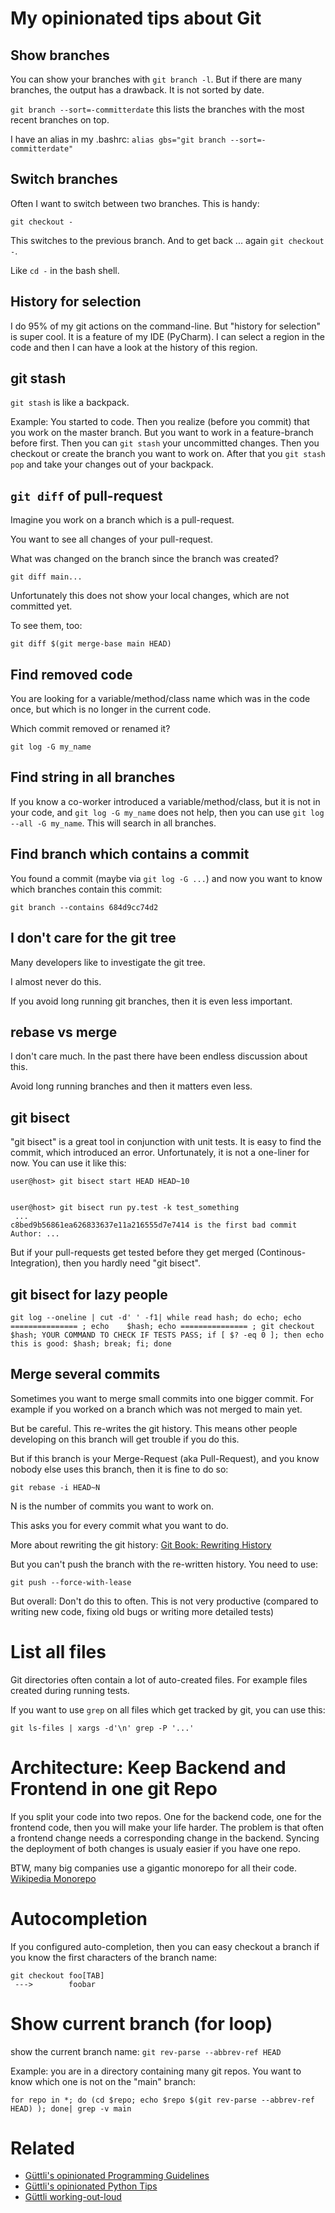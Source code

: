 # My opinionated tips about Git

## Show branches

You can show your branches with `git branch -l`. But if there are many branches, the output has a drawback. It is
not sorted by date.

`git branch --sort=-committerdate` this lists the branches with the most recent branches on top.

I have an alias in my .bashrc: `alias gbs="git branch --sort=-committerdate"`

## Switch branches

Often I want to switch between two branches. This is handy:

`git checkout -`

This switches to the previous branch. And to get back ... again `git checkout -`.

Like `cd -` in the bash shell.

## History for selection

I do 95% of my git actions on the command-line. But "history for selection" is super cool.
It is a feature of my IDE (PyCharm). I can select a region in the code and then I can
have a look at the history of this region.

## git stash

`git stash` is like a backpack. 

Example: You started to code. Then you realize (before you commit) that you work on the master branch.
But you want to work in a feature-branch before first. Then you can `git stash` your uncommitted changes.
Then you checkout or create the branch you want to work on. After that you `git stash pop` and
take your changes out of your backpack. 




## `git diff` of pull-request

Imagine you work on a branch which is a pull-request.

You want to see all changes of your pull-request.

What was changed on the branch since the branch was created?

```
git diff main...
```

Unfortunately this does not show your local changes, which are not committed yet.

To see them, too:

```
git diff $(git merge-base main HEAD)
```

## Find removed code

You are looking for a variable/method/class name which was in the code once, but which
is no longer in the current code.

Which commit removed or renamed it?

`git log -G my_name`

## Find string in all branches

If you know a co-worker introduced a variable/method/class, but
it is not in your code, and `git log -G my_name` does not help,
then you can use `git log --all -G my_name`. This will search in 
all branches.

## Find branch which contains a commit

You found a commit (maybe via `git log -G ...`) and now you
want to know which branches contain this commit:

`git branch --contains 684d9cc74d2`


## I don't care for the git tree

Many developers like to investigate the git tree.

I almost never do this.

If you avoid long running git branches, then it is even less important.

## rebase vs merge

I don't care much. In the past there have been endless discussion about this.

Avoid long running branches and then it matters even less.


## git bisect

"git bisect" is a great tool in conjunction with unit tests. It is easy
to find the commit, which introduced an error. Unfortunately, it is not a
one-liner for now. You can use it like this:

``` {.sourceCode .shell}
user@host> git bisect start HEAD HEAD~10 


user@host> git bisect run py.test -k test_something
 ...
c8bed9b56861ea626833637e11a216555d7e7414 is the first bad commit
Author: ...
```

But if your pull-requests get tested before they get merged (Continous-Integration), then you
hardly need "git bisect".

## git bisect for lazy people

```
git log --oneline | cut -d' ' -f1| while read hash; do echo; echo =============== ; echo    $hash; echo =============== ; git checkout $hash; YOUR COMMAND TO CHECK IF TESTS PASS; if [ $? -eq 0 ]; then echo this is good: $hash; break; fi; done
```



## Merge several commits

Sometimes you want to merge small commits into one bigger commit. For example if you worked on a branch
which was not merged to main yet.

But be careful. This re-writes the git history. This means other people developing on this branch
will get trouble if you do this.

But if this branch is your Merge-Request (aka Pull-Request), and you know nobody else uses this branch,
then it is fine to do so:

```
git rebase -i HEAD~N
```

N is the number of commits you want to work on.

This asks you for every commit what you want to do.

More about rewriting the git history: [Git Book: Rewriting History](https://git-scm.com/book/en/v2/Git-Tools-Rewriting-History)

But you can't push the branch with the re-written history. You need
to use:

```
git push --force-with-lease
```

But overall: Don't do this to often. This is not very productive (compared to writing new code,
fixing old bugs or writing more detailed tests)

# List all files

Git directories often contain a lot of auto-created files. For example
files created during running tests.

If you want to use `grep` on all files which get tracked by git, you can use
this:

```
git ls-files | xargs -d'\n' grep -P '...'
```

# Architecture: Keep Backend and Frontend in one git Repo

If you split your code into two repos. One for the backend code, one for the frontend code,
then you will make your life harder. The problem is that often a frontend change needs a corresponding
change in the backend. Syncing the deployment of both changes is usualy easier if you have one
repo.

BTW, many big companies use a gigantic monorepo for all their code. [Wikipedia Monorepo](https://en.wikipedia.org/wiki/Monorepo)

# Autocompletion

If you configured auto-completion, then you can easy checkout a branch if you know the first characters of the branch name:

```
git checkout foo[TAB] 
 --->        foobar
```
 
# Show current branch (for loop)

show the current branch name: `git rev-parse --abbrev-ref HEAD`

Example: you are in a directory containing many git repos. You want to know which one is not on the "main" branch:

```
for repo in *; do (cd $repo; echo $repo $(git rev-parse --abbrev-ref HEAD) ); done| grep -v main
```

# Related

* [Güttli's opinionated Programming Guidelines](https://github.com/guettli/programming-guidelines)
* [Güttli's opinionated Python Tips](https://github.com/guettli/python-tips)
* [Güttli working-out-loud](https://github.com/guettli/wol)




